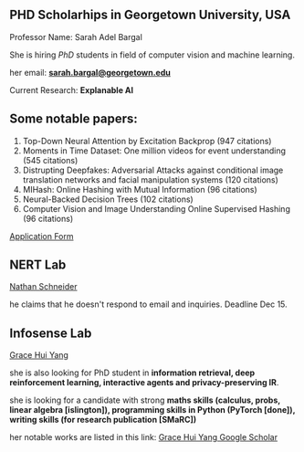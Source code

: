 ## PHD Scholarhips in Georgetown University, USA

Professor Name: Sarah Adel Bargal

She is hiring *PhD* students in field of computer vision and machine learning. 

her email: **sarah.bargal@georgetown.edu**

Current Research: **Explanable AI**

## Some notable papers: 

1. Top-Down Neural Attention by Excitation Backprop (947 citations)
2. Moments in Time Dataset: One million videos for event understanding (545 citations)
3. Distrupting Deepfakes: Adversarial Attacks against conditional image translation networks and facial manipulation systems (120 citations)
4. MIHash: Online Hashing with Mutual Information (96 citations)
5. Neural-Backed Decision Trees (102 citations)
6. Computer Vision and Image Understanding Online Supervised Hashing (96 citations)

[Application Form](https://gradapply.georgetown.edu/apply/aca)

## NERT Lab

[Nathan Schneider](https://people.cs.georgetown.edu/nschneid/advising.html)

he claims that he doesn't respond to email and inquiries. Deadline Dec 15. 

## Infosense Lab 

[Grace Hui Yang](https://infosense.cs.georgetown.edu/grace)

she is also looking for PhD student in **information retrieval, deep reinforcement learning, interactive agents and privacy-preserving IR**. 

she is looking for a candidate with strong **maths skills (calculus, probs, linear algebra [islington]), programming skills in Python (PyTorch [done]), writing skills (for research publication [SMaRC])**


her notable works are listed in this link: [Grace Hui Yang Google Scholar](https://scholar.google.com/citations?user=nafo_HAAAAAJ)

